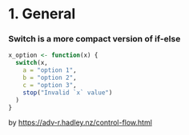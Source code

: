 # 1. General 

### Switch is a more compact version of if-else

```R
x_option <- function(x) {
  switch(x,
    a = "option 1",
    b = "option 2",
    c = "option 3",
    stop("Invalid `x` value")
  )
}
```
by https://adv-r.hadley.nz/control-flow.html

